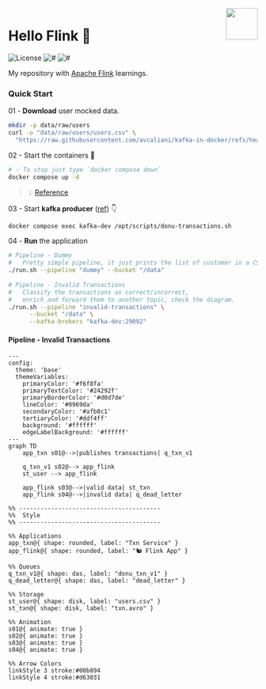 <img src="https://flink.apache.org/img/logo/png/100/flink_squirrel_100_color.png" align="right" height="64px"/>

# Hello Flink 👋

![License](https://img.shields.io/github/license/avcaliani/hello-flink?logo=apache&color=lightseagreen)
![#](https://img.shields.io/badge/java-17-blue.svg)
![#](https://img.shields.io/badge/apache--flink-2.0.x-ff4757.svg)

My repository with [Apache Flink](https://flink.apache.org) learnings.

### Quick Start

01 - **Download** user mocked data.

```bash
mkdir -p data/raw/users
curl -o "data/raw/users/users.csv" \
  "https://raw.githubusercontent.com/avcaliani/kafka-in-docker/refs/heads/main/scripts/users.csv"
```

02 - Start the containers 🐳

```bash
# 💡 To stop just type `docker compose down`
docker compose up -d
```

> 💡 [Reference](https://nightlies.apache.org/flink/flink-docs-release-2.0/docs/try-flink/local_installation/)

03 - Start **kafka producer** ([ref](https://github.com/avcaliani/kafka-in-docker/tree/main/scripts)) 👇

```bash
docker compose exec kafka-dev /opt/scripts/donu-transactions.sh
```

04 - **Run** the application

```bash
# Pipeline - Dummy
#   Pretty simple pipeline, it just prints the list of customer in a CSV file. 
./run.sh --pipeline "dummy" --bucket "/data"
  
# Pipeline - Invalid Transactions
#   Classify the transactions as correct/incorrect, 
#   enrich and forward them to another topic, check the diagram.
./run.sh --pipeline "invalid-transactions" \
      --bucket "/data" \
      --kafka-brokers "kafka-dev:29092"
```

#### Pipeline - Invalid Transactions 

```mermaid
---
config:
  theme: 'base'
  themeVariables:
    primaryColor: '#f6f8fa'
    primaryTextColor: '#24292f'
    primaryBorderColor: '#d0d7de'
    lineColor: '#0969da'
    secondaryColor: '#afb8c1'
    tertiaryColor: '#ddf4ff'
    background: '#ffffff'
    edgeLabelBackground: '#ffffff'
---
graph TD
    app_txn s01@-->|publishes transactions| q_txn_v1

    q_txn_v1 s02@--> app_flink
    st_user --> app_flink

    app_flink s03@-->|valid data| st_txn
    app_flink s04@-->|invalid data| q_dead_letter

%% ----------------------------------------
%%  Style
%% ----------------------------------------

%% Applications
app_txn@{ shape: rounded, label: "Txn Service" }
app_flink@{ shape: rounded, label: "🐿️ Flink App" }

%% Queues
q_txn_v1@{ shape: das, label: "donu_txn_v1" }
q_dead_letter@{ shape: das, label: "dead_letter" }

%% Storage
st_user@{ shape: disk, label: "users.csv" }
st_txn@{ shape: disk, label: "txn.avro" }

%% Animation
s01@{ animate: true }
s02@{ animate: true }
s03@{ animate: true }
s04@{ animate: true }

%% Arrow Colors
linkStyle 3 stroke:#00b894
linkStyle 4 stroke:#d63031
```
